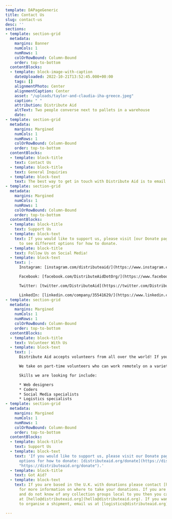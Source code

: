 ```yaml
---
template: DAPageGeneric
title: Contact Us
slug: contact-us
desc: ''
sections:
- template: section-grid
  metadata:
    margins: Banner
    numCols: 1
    numRows: 1
    colOrRowBound: Column-Bound
    order: top-to-bottom
  contentBlocks:
  - template: block-image-with-caption
    dateUploaded: 2022-10-21T13:52:45.000+00:00
    tags: []
    alignmentPhoto: Center
    alignmentCaption: Center
    asset: "/uploads/taylor-and-claudia-iha-greece.jpeg"
    caption: " "
    attribution: Distribute Aid
    altText: Two people converse next to pallets in a warehouse
    date: 
- template: section-grid
  metadata:
    margins: Margined
    numCols: 1
    numRows: 1
    colOrRowBound: Column-Bound
    order: top-to-bottom
  contentBlocks:
  - template: block-title
    text: Contact Us
  - template: block-title
    text: General Inquiries
  - template: block-text
    text: The best way to get in touch with Distribute Aid is to email us at [hello@distributeaid.org](mailto:hello@distributeaid.org)!
- template: section-grid
  metadata:
    margins: Margined
    numCols: 1
    numRows: 1
    colOrRowBound: Column-Bound
    order: top-to-bottom
  contentBlocks:
  - template: block-title
    text: Support Us
  - template: block-text
    text: If you would like to support us, please visit [our Donate page](distributeaid.org/donate)
      to see different options for how to donate.
  - template: block-title
    text: Follow Us on Social Media!
  - template: block-text
    text: |-
      Instagram: [instagram.com/distributeaid/](https://www.instagram.com/distributeaid/)

      Facebook: [facebook.com/DistributeAidDotOrg/](https://www.facebook.com/DistributeAidDotOrg/)

      Twitter: [twitter.com/DistributeAid](https://twitter.com/DistributeAid)

      LinkedIn: [linkedin.com/company/35541629/](https://www.linkedin.com/company/35541629/)
- template: section-grid
  metadata:
    margins: Margined
    numCols: 1
    numRows: 1
    colOrRowBound: Column-Bound
    order: top-to-bottom
  contentBlocks:
  - template: block-title
    text: Volunteer With Us
  - template: block-text
    text: |-
      Distribute Aid accepts volunteers from all over the world! If you have any special skills or are just keen to help then emails us at: [join@distributeaid.org](mailto:join@distributeaid.org) - we would love to hear from you!

      We take on part-time volunteers who can work remotely on a variety of projects!

      Skills we are looking for include:

      * Web designers
      * Coders
      * Social Media specialists
      * Logistics specialists
- template: section-grid
  metadata:
    margins: Margined
    numCols: 1
    numRows: 1
    colOrRowBound: Column-Bound
    order: top-to-bottom
  contentBlocks:
  - template: block-title
    text: Support Us
  - template: block-text
    text: 'If you would like to support us, please visit our Donate page to see different
      options for how to donate: [distributeaid.org/donate](https://distributeaid.org/donate
      "https://distributeaid.org/donate").'
  - template: block-title
    text: Got Aid?
  - template: block-text
    text: If you are based in the U.K. with donations please contact [hubs@distributeaid.org](hubs@distributeaid.org)
      for more information on where to take your donations. If you are based elsewhere
      and do not know of any collection groups local to you then you can email us
      at [hello@distributeaid.org](hello@distributeaid.org). If you want our support
      to organise a shipment, email us at [logistics@distributeaid.org](logistics@distributeaid.org).

---
```

